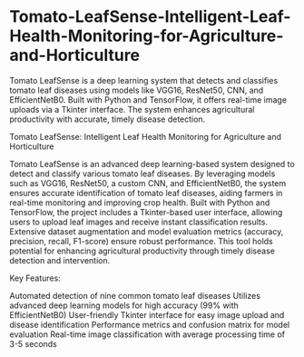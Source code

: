 # Tomato-LeafSense-Intelligent-Leaf-Health-Monitoring-for-Agriculture-and-Horticulture
Tomato LeafSense is a deep learning system that detects and classifies tomato leaf diseases using models like VGG16, ResNet50, CNN, and EfficientNetB0. Built with Python and TensorFlow, it offers real-time image uploads via a Tkinter interface. The system enhances agricultural productivity with accurate, timely disease detection.



Tomato LeafSense: Intelligent Leaf Health Monitoring for Agriculture and Horticulture

Tomato LeafSense is an advanced deep learning-based system designed to detect and classify various tomato leaf diseases. By leveraging models such as VGG16, ResNet50, a custom CNN, and EfficientNetB0, the system ensures accurate identification of tomato leaf diseases, aiding farmers in real-time monitoring and improving crop health. Built with Python and TensorFlow, the project includes a Tkinter-based user interface, allowing users to upload leaf images and receive instant classification results. Extensive dataset augmentation and model evaluation metrics (accuracy, precision, recall, F1-score) ensure robust performance. This tool holds potential for enhancing agricultural productivity through timely disease detection and intervention.

Key Features:

Automated detection of nine common tomato leaf diseases
Utilizes advanced deep learning models for high accuracy (99% with EfficientNetB0)
User-friendly Tkinter interface for easy image upload and disease identification
Performance metrics and confusion matrix for model evaluation
Real-time image classification with average processing time of 3-5 seconds
